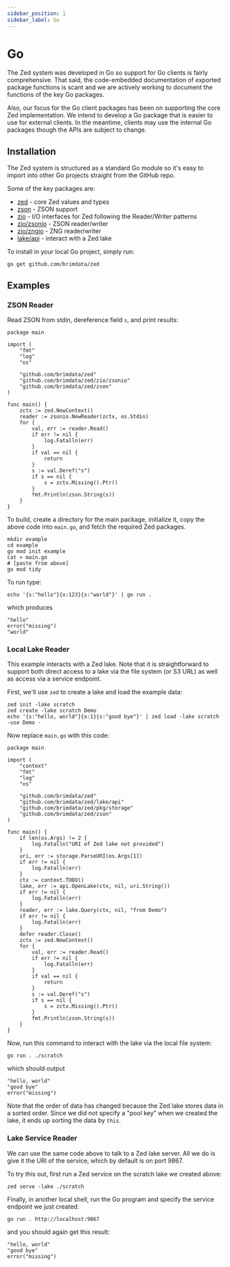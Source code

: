 ```yaml
---
sidebar_position: 1
sidebar_label: Go
---
```


# Go

The Zed system was developed in Go so support for Go clients is
fairly comprehensive.  That said, the code-embedded documentation of exported
package functions is scant and we are actively working to document
the functions of the key Go packages.

Also, our focus for the Go client packages has been on supporting
the core Zed implementation.  We intend to develop a Go package that
is easier to use for external clients.  In the meantime, clients
may use the internal Go packages though the APIs are subject to change.

## Installation

The Zed system is structured as a standard Go module so it's easy to import into
other Go projects straight from the GitHub repo.

Some of the key packages are:

* [zed](https://pkg.go.dev/github.com/brimdata/zed) - core Zed values and types
* [zson](https://pkg.go.dev/github.com/brimdata/zed/zson) - ZSON support
* [zio](https://pkg.go.dev/github.com/brimdata/zed/zio) - I/O interfaces for Zed following the Reader/Writer patterns
* [zio/zsonio](https://pkg.go.dev/github.com/brimdata/zed/zio/zsonio) - ZSON reader/writer
* [zio/zngio](https://pkg.go.dev/github.com/brimdata/zed/zio/zngio) - ZNG reader/writer
* [lake/api](https://pkg.go.dev/github.com/brimdata/zed/lake/api) - interact with a Zed lake

To install in your local Go project, simply run:
```
go get github.com/brimdata/zed
```

## Examples

### ZSON Reader

Read ZSON from stdin, dereference field `s`, and print results:
```mdtest-go-example
package main

import (
	"fmt"
	"log"
	"os"

	"github.com/brimdata/zed"
	"github.com/brimdata/zed/zio/zsonio"
	"github.com/brimdata/zed/zson"
)

func main() {
	zctx := zed.NewContext()
	reader := zsonio.NewReader(zctx, os.Stdin)
	for {
		val, err := reader.Read()
		if err != nil {
			log.Fatalln(err)
		}
		if val == nil {
			return
		}
		s := val.Deref("s")
		if s == nil {
			s = zctx.Missing().Ptr()
		}
		fmt.Println(zson.String(s))
	}
}
```
To build, create a directory for the main package, initialize it,
copy the above code into `main.go`, and fetch the required Zed packages.
```
mkdir example
cd example
go mod init example
cat > main.go
# [paste from above]
go mod tidy
```
To run type:
```
echo '{s:"hello"}{x:123}{s:"world"}' | go run .
```
which produces
```
"hello"
error("missing")
"world"
```

### Local Lake Reader

This example interacts with a Zed lake.  Note that it is straightforward
to support both direct access to a lake via the file system (or S3 URL) as well
as access via a service endpoint.

First, we'll use `zed` to create a lake and load the example data:
```
zed init -lake scratch
zed create -lake scratch Demo
echo '{s:"hello, world"}{x:1}{s:"good bye"}' | zed load -lake scratch -use Demo -
```
Now replace `main.go` with this code:
```mdtest-go-example
package main

import (
	"context"
	"fmt"
	"log"
	"os"

	"github.com/brimdata/zed"
	"github.com/brimdata/zed/lake/api"
	"github.com/brimdata/zed/pkg/storage"
	"github.com/brimdata/zed/zson"
)

func main() {
	if len(os.Args) != 2 {
		log.Fatalln("URI of Zed lake not provided")
	}
	uri, err := storage.ParseURI(os.Args[1])
	if err != nil {
		log.Fatalln(err)
	}
	ctx := context.TODO()
	lake, err := api.OpenLake(ctx, nil, uri.String())
	if err != nil {
		log.Fatalln(err)
	}
	reader, err := lake.Query(ctx, nil, "from Demo")
	if err != nil {
		log.Fatalln(err)
	}
	defer reader.Close()
	zctx := zed.NewContext()
	for {
		val, err := reader.Read()
		if err != nil {
			log.Fatalln(err)
		}
		if val == nil {
			return
		}
		s := val.Deref("s")
		if s == nil {
			s = zctx.Missing().Ptr()
		}
		fmt.Println(zson.String(s))
	}
}
```
Now, run this command to interact with the lake via the local file system:
```
go run . ./scratch
```
which should output
```
"hello, world"
"good bye"
error("missing")
```
Note that the order of data has changed because the Zed lake stores data
in a sorted order.  Since we did not specify a "pool key" when we created
the lake, it ends up sorting the data by `this`.

### Lake Service Reader

We can use the same code above to talk to a Zed lake server.  All we do is
give it the URI of the service, which by default is on port 9867.

To try this out, first run a Zed service on the scratch lake we created
above:
```
zed serve -lake ./scratch
```
Finally, in another local shell, run the Go program and specify the service
endpoint we just created:
```
go run . http://localhost:9867
```
and you should again get this result:
```
"hello, world"
"good bye"
error("missing")
```
